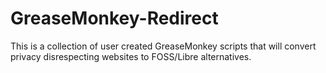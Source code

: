 # GreaseMonkey-Redirect

This is a collection of user created GreaseMonkey scripts that will convert privacy disrespecting websites to FOSS/Libre alternatives.